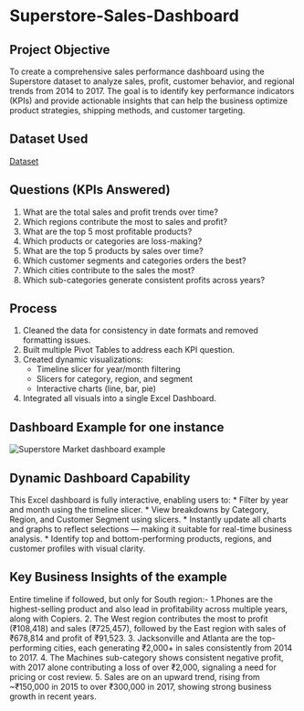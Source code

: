 # Superstore-Sales-Dashboard

## Project Objective

To create a comprehensive sales performance dashboard using the Superstore dataset to analyze sales, profit, customer behavior, and regional trends from 2014 to 2017. The goal is to identify key performance indicators (KPIs) and provide actionable insights that can help the business optimize product strategies, shipping methods, and customer targeting.

## Dataset Used

<a href="https://www.kaggle.com/datasets/bravehart101/sample-supermarket-dataset">Dataset</a>

## Questions (KPIs Answered)

1. What are the total sales and profit trends over time?
2. Which regions contribute the most to sales and profit?
3. What are the top 5 most profitable products?
4. Which products or categories are loss-making?
5. What are the top 5 products by sales over time?
6. Which customer segments and categories orders the best?
7. Which cities contribute to the sales the most?
8. Which sub-categories generate consistent profits across years?

## Process

1. Cleaned the data for consistency in date formats and removed formatting issues.
2. Built multiple Pivot Tables to address each KPI question.
3. Created dynamic visualizations:
      - Timeline slicer for year/month filtering
      - Slicers for category, region, and segment
      - Interactive charts (line, bar, pie)
4. Integrated all visuals into a single Excel Dashboard.

## Dashboard Example for one instance
![Superstore Market dashboard example](https://github.com/user-attachments/assets/ad53ae11-e4d9-4310-8aa2-56d350d423ed)

## Dynamic Dashboard Capability 

This Excel dashboard is fully interactive, enabling users to:
      * Filter by year and month using the timeline slicer.
      * View breakdowns by Category, Region, and Customer Segment using slicers.
      * Instantly update all charts and graphs to reflect selections — making it suitable for real-time business analysis.
      * Identify top and bottom-performing products, regions, and customer profiles with visual clarity.

## Key Business Insights of the example 

Entire timeline if followed, but only for South region:-
      1.Phones are the highest-selling product and also lead in profitability across multiple years, along with Copiers.
      2. The West region contributes the most to profit (₹108,418) and sales (₹725,457), followed by the East region with sales of ₹678,814 and profit of ₹91,523.
      3. Jacksonville and Atlanta are the top-performing cities, each generating ₹2,000+ in sales consistently from 2014 to 2017.
      4. The Machines sub-category shows consistent negative profit, with 2017 alone contributing a loss of over ₹2,000, signaling a need for pricing or cost review.
      5. Sales are on an upward trend, rising from ~₹150,000 in 2015 to over ₹300,000 in 2017, showing strong business growth in recent years.









